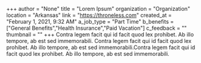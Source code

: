 +++
author = "None"
title = "Lorem Ipsum"
organization = "Organization"
location = "Arkansas"
link = "https://throneless.com"
created_at = "February 1, 2021, 9:32 AM"
a_job_type = "Part Time"
b_benefits = ["General Benefits","Health Insurance","Paid Vacation"]
c_feedback = ""
thumbnail = ""
+++
Contra legem facit qui id facit quod lex prohibet. Ab illo tempore, ab est sed immemorabili. Contra legem facit qui id facit quod lex prohibet. Ab illo tempore, ab est sed immemorabili.Contra legem facit qui id facit quod lex prohibet. Ab illo tempore, ab est sed immemorabili.
